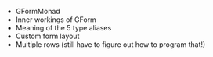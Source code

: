 * GFormMonad
* Inner workings of GForm
* Meaning of the 5 type aliases
* Custom form layout
* Multiple rows (still have to figure out how to program that!)
